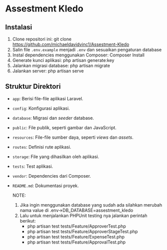 # Assestment Kledo

## Instalasi

1. Clone repositori ini: git clone https://github.com/michaeldavidvinc1/Assestment-Kledo
2. Salin file `.env.example` menjadi `.env` dan sesuaikan pengaturan database
3. Instal dependencies menggunakan Composer: Composer Install
4. Generate kunci aplikasi: php artisan generate:key
5. Jalankan migrasi database: php artisan migrate
6. Jalankan server: php artisan serve

## Struktur Direktori
- `app`: Berisi file-file aplikasi Laravel.
- `config`: Konfigurasi aplikasi.
- `database`: Migrasi dan *seeder* database.
- `public`: File publik, seperti gambar dan JavaScript.
- `resources`: File-file sumber daya, seperti *views* dan *assets*.
- `routes`: Definisi rute aplikasi.
- `storage`: File yang dihasilkan oleh aplikasi.
- `tests`: Test aplikasi.
- `vendor`: Dependencies dari Composer.
- `README.md`: Dokumentasi proyek.

  NOTE:
  1. Jika ingin menggunakan database yang sudah ada silahkan merubah nama value di .env->DB_DATABASE=assestment_kledo
  2. Lalu untuk menjalankan PHPUnit testing nya jalankan perintah berikut:
     - php artisan test tests/Feature/ApproverTest.php
     - php artisan test tests/Feature/ApproverStageTest.php
     - php artisan test tests/Feature/ExpenseTest.php
     - php artisan test tests/Feature/ApprovalTest.php
